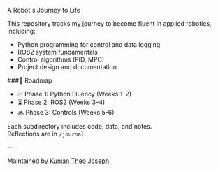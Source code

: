 A Robot's Journey to Life

This repository tracks my journey to become fluent in applied robotics, including:

- Python programming for control and data logging
- ROS2 system fundamentals
- Control algorithms (PID, MPC)
- Project design and documentation

 ###🧭 Roadmap
- ✅ Phase 1: Python Fluency (Weeks 1–2)
- ⏳ Phase 2: ROS2 (Weeks 3–4)
- 🔜 Phase 3: Controls (Weeks 5-6)

Each subdirectory includes code, data, and notes.  
Reflections are in `/journal`.

—

Maintained by [Kunjan Theo Joseph](my-website-link-here)
